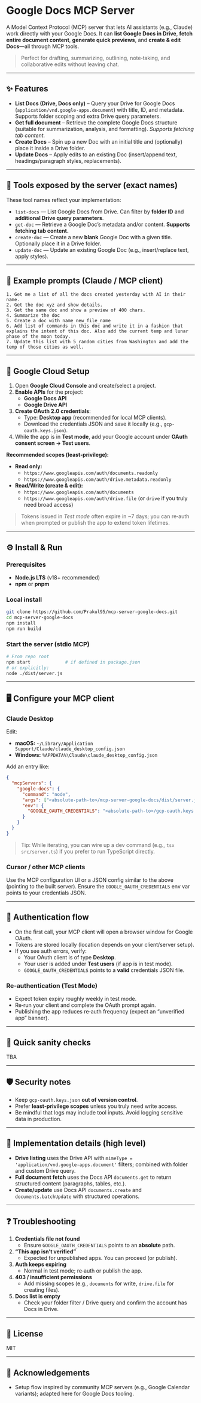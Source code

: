 # Google Docs MCP Server

A Model Context Protocol (MCP) server that lets AI assistants (e.g., Claude) work directly with your Google Docs. It can **list Google Docs in Drive**, **fetch entire document content**, **generate quick previews**, and **create & edit Docs**—all through MCP tools.

> Perfect for drafting, summarizing, outlining, note‑taking, and collaborative edits without leaving chat.

---

## ✨ Features

- **List Docs (Drive, Docs only)** – Query your Drive for Google Docs (`application/vnd.google-apps.document`) with title, ID, and metadata. Supports folder scoping and extra Drive query parameters.
- **Get full document** – Retrieve the complete Google Docs structure (suitable for summarization, analysis, and formatting). _Supports fetching tab content._
- **Create Docs** – Spin up a new Doc with an initial title and (optionally) place it inside a Drive folder.
- **Update Docs** – Apply edits to an existing Doc (insert/append text, headings/paragraph styles, replacements).

---

## 🧰 Tools exposed by the server (exact names)

These tool names reflect your implementation:

- `list-docs` — List Google Docs from Drive. Can filter by **folder ID** and **additional Drive query parameters**.
- `get-doc` — Retrieve a Google Doc’s metadata and/or content. **Supports fetching tab content.**
- `create-doc` — Create a new **blank** Google Doc with a given title. Optionally place it in a Drive folder.
- `update-doc` — Update an existing Google Doc (e.g., insert/replace text, apply styles).

---

## 🧪 Example prompts (Claude / MCP client)

```text
1. Get me a list of all the docs created yesterday with AI in their name.
2. Get the doc xyz and show details.
3. Get the same doc and show a preview of 400 chars.
4. Summarize the doc
5. Create a doc with name new_file_name
6. Add list of commands in this doc and write it in a fashion that explains the intent of this doc. Also add the current temp and lunar phase of the moon today.
7. Update this list with 5 random cities from Washington and add the temp of those cities as well.

```

---

## 🔐 Google Cloud Setup

1. Open **Google Cloud Console** and create/select a project.
2. **Enable APIs** for the project:
   - **Google Docs API**
   - **Google Drive API**
3. **Create OAuth 2.0 credentials**:
   - Type: **Desktop app** (recommended for local MCP clients).
   - Download the credentials JSON and save it locally (e.g., `gcp-oauth.keys.json`).
4. While the app is in **Test mode**, add your Google account under **OAuth consent screen → Test users**.

**Recommended scopes (least‑privilege):**

- **Read only:**
  - `https://www.googleapis.com/auth/documents.readonly`
  - `https://www.googleapis.com/auth/drive.metadata.readonly`
- **Read/Write (create & edit):**
  - `https://www.googleapis.com/auth/documents`
  - `https://www.googleapis.com/auth/drive.file` (or `drive` if you truly need broad access)

> Tokens issued in _Test mode_ often expire in ~7 days; you can re‑auth when prompted or publish the app to extend token lifetimes.

---

## ⚙️ Install & Run

### Prerequisites

- **Node.js LTS** (v18+ recommended)
- **npm** or **pnpm**

### Local install

```bash
git clone https://github.com/Prakul95/mcp-server-google-docs.git
cd mcp-server-google-docs
npm install
npm run build
```

### Start the server (stdio MCP)

```bash
# From repo root
npm start             # if defined in package.json
# or explicitly:
node ./dist/server.js
```

---

## 🖥️ Configure your MCP client

### Claude Desktop

Edit:

- **macOS:** `~/Library/Application Support/Claude/claude_desktop_config.json`
- **Windows:** `%APPDATA%\Claude\claude_desktop_config.json`

Add an entry like:

```json
{
  "mcpServers": {
    "google-docs": {
      "command": "node",
      "args": ["<absolute-path-to>/mcp-server-google-docs/dist/server.js"],
      "env": {
        "GOOGLE_OAUTH_CREDENTIALS": "<absolute-path-to>/gcp-oauth.keys.json"
      }
    }
  }
}
```

> Tip: While iterating, you can wire up a dev command (e.g., `tsx src/server.ts`) if you prefer to run TypeScript directly.

### Cursor / other MCP clients

Use the MCP configuration UI or a JSON config similar to the above (pointing to the built server). Ensure the `GOOGLE_OAUTH_CREDENTIALS` env var points to your credentials JSON.

---

## 🔑 Authentication flow

- On the first call, your MCP client will open a browser window for Google OAuth.
- Tokens are stored locally (location depends on your client/server setup).
- If you see auth errors, verify:
  - Your OAuth client is of type **Desktop**.
  - Your user is added under **Test users** (if app is in test mode).
  - `GOOGLE_OAUTH_CREDENTIALS` points to a **valid** credentials JSON file.

### Re‑authentication (Test Mode)

- Expect token expiry roughly weekly in test mode.
- Re‑run your client and complete the OAuth prompt again.
- Publishing the app reduces re‑auth frequency (expect an “unverified app” banner).

---

## 🧪 Quick sanity checks

TBA

---

## 🛡️ Security notes

- Keep `gcp-oauth.keys.json` **out of version control**.
- Prefer **least‑privilege scopes** unless you truly need write access.
- Be mindful that logs may include tool inputs. Avoid logging sensitive data in production.

---

## 🧩 Implementation details (high level)

- **Drive listing** uses the Drive API with `mimeType = 'application/vnd.google-apps.document'` filters; combined with folder and custom Drive query.
- **Full document fetch** uses the Docs API `documents.get` to return structured content (paragraphs, tables, etc.).
- **Create/update** use Docs API `documents.create` and `documents.batchUpdate` with structured operations.

---

## ❓ Troubleshooting

1. **Credentials file not found**
   - Ensure `GOOGLE_OAUTH_CREDENTIALS` points to an **absolute** path.
2. **“This app isn’t verified”**
   - Expected for unpublished apps. You can proceed (or publish).
3. **Auth keeps expiring**
   - Normal in test mode; re‑auth or publish the app.
4. **403 / insufficient permissions**
   - Add missing scopes (e.g., `documents` for write, `drive.file` for creating files).
5. **Docs list is empty**
   - Check your folder filter / Drive query and confirm the account has Docs in Drive.

---

## 📄 License

MIT

---

## 🙌 Acknowledgements

- Setup flow inspired by community MCP servers (e.g., Google Calendar variants); adapted here for Google Docs tooling.
